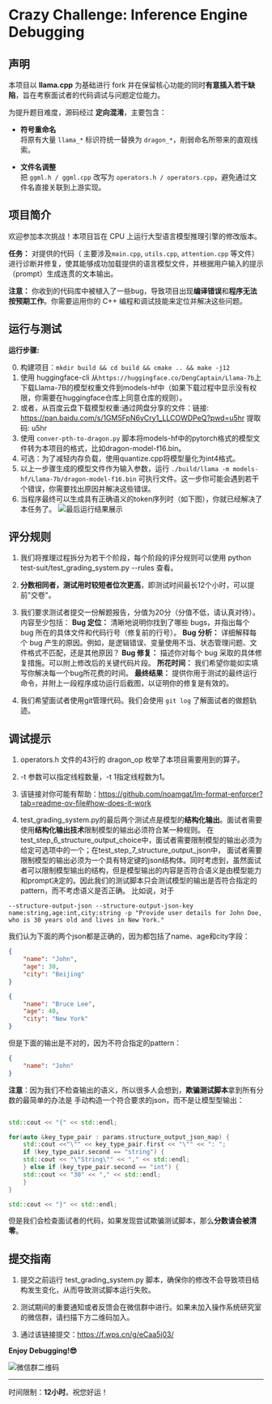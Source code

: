 # Crazy Challenge: Inference Engine Debugging

## 声明

本项目以 **llama.cpp** 为基础进行 fork 并在保留核心功能的同时**有意插入若干缺陷**，旨在考察面试者的代码调试与问题定位能力。

为提升题目难度，源码经过 **定向混淆**，主要包含：

- **符号重命名**  
  将原有大量 `llama_*` 标识符统一替换为 `dragon_*`，削弱命名所带来的直观线索。

- **文件名调整**  
  把 `ggml.h / ggml.cpp` 改写为 `operators.h / operators.cpp`，避免通过文件名直接关联到上游实现。


## 项目简介

欢迎参加本次挑战！本项目旨在 CPU 上运行大型语言模型推理引擎的修改版本。

**任务：** 对提供的代码（ 主要涉及`main.cpp`, `utils.cpp`, `attention.cpp` 等文件）进行诊断并修复，使其能够成功加载提供的语言模型文件，并根据用户输入的提示（prompt）生成连贯的文本输出。

**注意：** 你收到的代码库中被植入了一些bug，导致项目出现**编译错误**和**程序无法按预期工作**。你需要运用你的 C++ 编程和调试技能来定位并解决这些问题。

## 运行与测试

**运行步骤:**

0. 构建项目：`mkdir build && cd build && cmake .. && make -j12`
1. 使用 huggingface-cli 从`https://huggingface.co/DengCaptain/Llama-7b`上下载Llama-7B的模型权重文件到models-hf中（如果下载过程中显示没有权限，你需要在huggingface仓库上同意仓库的规则）。
2. 或者，从百度云盘下载模型权重:通过网盘分享的文件：链接: https://pan.baidu.com/s/1GM5FpN6yCry1_LLCOWDPeQ?pwd=u5hr 提取码: u5hr
3. 使用 `conver-pth-to-dragon.py` 脚本将models-hf中的pytorch格式的模型文件转为本项目的格式，比如dragon-model-f16.bin。
4. 可选：为了减轻内存负载，使用quantize.cpp将模型量化为int4格式。
5. 以上一步骤生成的模型文件作为输入参数，运行 `./build/llama -m models-hf/Llama-7b/dragon-model-f16.bin` 可执行文件。这一步你可能会遇到若干个错误，你需要找出原因并解决这些错误。
6. 当程序最终可以生成具有正确语义的token序列时（如下图），你就已经解决了本任务了。
![最后运行结果展示](figs/result.png)


## 评分规则

1. 我们将推理过程拆分为若干个阶段，每个阶段的评分规则可以使用 python test-suit/test_grading_system.py --rules 查看。

2. **分数相同者，测试用时较短者位次更高**，即测试时间最长12个小时，可以提前"交卷"。

3. 我们要求测试者提交一份解题报告，分值为20分（分值不低，请认真对待）。内容至少包括：
**Bug 定位：** 清晰地说明你找到了哪些 bugs，并指出每个 bug 所在的具体文件和代码行号（修复前的行号）。
**Bug 分析：** 详细解释每个 bug 产生的原因。例如，是逻辑错误、变量使用不当、状态管理问题、文件格式不匹配，还是其他原因？
**Bug 修复：** 描述你对每个 bug 采取的具体修复措施。可以附上修改后的关键代码片段。
**所花时间：** 我们希望你能如实填写你解决每一个bug所花费的时间。
**最终结果：** 提供你用于测试的最终运行命令，并附上一段程序成功运行后截图，以证明你的修复是有效的。

4. 我们希望面试者使用git管理代码。我们会使用 `git log` 了解面试者的做题轨迹。


## 调试提示

1. operators.h 文件的43行的 dragon_op 枚举了本项目需要用到的算子。

2. -t 参数可以指定线程数量，-t 1指定线程数为1。

3. 该链接对你可能有帮助：https://github.com/noamgat/lm-format-enforcer?tab=readme-ov-file#how-does-it-work

4. test_grading_system.py的最后两个测试点是模型的**结构化输出**。面试者需要使用**结构化输出技术**限制模型的输出必须符合某一种规则。
在test_step_6_structure_output_choice中，面试者需要限制模型的输出必须为给定可选项中的一个；在test_step_7_structure_output_json中，
面试者需要限制模型的输出必须为一个具有特定键的json结构体。同时考虑到，虽然面试者可以限制模型输出的结构，但是模型输出的内容是否符合语义是由模型能力
和prompt决定的。因此我们的测试脚本只会测试模型的输出是否符合指定的pattern，而不考虑语义是否正确。
比如说，对于

```shell
--structure-output-json --structure-output-json-key name:string,age:int,city:string -p "Provide user details for John Doe, who is 30 years old and lives in New York."
```

我们认为下面的两个json都是正确的，因为都包括了name、age和city字段：
```json
{
    "name": "John",
    "age": 30,
    "city": "Beijing"
}

{
    "name": "Bruce Lee",
    "age": 40,
    "city": "New York"
}
```

但是下面的输出是不对的，因为不符合指定的pattern：
```json
{
    "name": "John"
}
```

**注意**：因为我们不检查输出的语义，所以很多人会想到，**欺骗测试脚本**拿到所有分数的最简单的办法是
手动构造一个符合要求的json，而不是让模型型输出：

```C++

std::cout << "{" << std::endl;

for(auto &key_type_pair : params.structure_output_json_map) {
    std::cout <<"\"" << key_type_pair.first << "\"" << ": ";
    if (key_type_pair.second == "string") {
    std::cout << "\"String\"" << "," << std::endl;
    } else if (key_type_pair.second == "int") {
    std::cout << "30" << "," << std::endl;
    } 
}

std::cout << "}" << std::endl;

```

但是我们会检查面试者的代码，如果发现尝试欺骗测试脚本，那么**分数请会被清零**。


## 提交指南

1. 提交之前运行 test_grading_system.py 脚本，确保你的修改不会导致项目结构发生变化，从而导致测试脚本运行失败。

2. 测试期间的重要通知或者反馈会在微信群中进行。如果未加入操作系统研究室的微信群，请扫描下方二维码加入。

3. 通过该链接提交：https://f.wps.cn/g/eCaa5j03/

**Enjoy Debugging!😎**


![微信群二维码](figs/qr_code.JPG)

---

时间限制：**12小时**。祝您好运！
